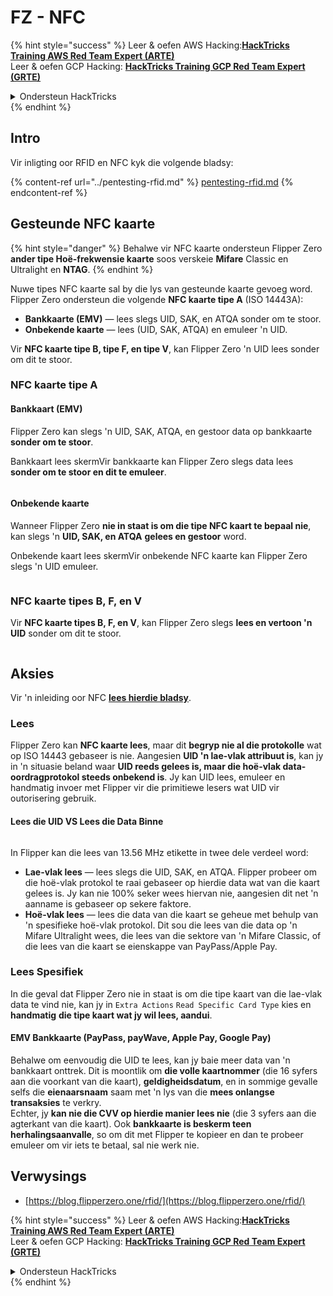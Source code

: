 # FZ - NFC

{% hint style="success" %}
Leer & oefen AWS Hacking:<img src="/.gitbook/assets/arte.png" alt="" data-size="line">[**HackTricks Training AWS Red Team Expert (ARTE)**](https://training.hacktricks.xyz/courses/arte)<img src="/.gitbook/assets/arte.png" alt="" data-size="line">\
Leer & oefen GCP Hacking: <img src="/.gitbook/assets/grte.png" alt="" data-size="line">[**HackTricks Training GCP Red Team Expert (GRTE)**<img src="/.gitbook/assets/grte.png" alt="" data-size="line">](https://training.hacktricks.xyz/courses/grte)

<details>

<summary>Ondersteun HackTricks</summary>

* Kyk na die [**subskripsie planne**](https://github.com/sponsors/carlospolop)!
* **Sluit aan by die** 💬 [**Discord groep**](https://discord.gg/hRep4RUj7f) of die [**telegram groep**](https://t.me/peass) of **volg** ons op **Twitter** 🐦 [**@hacktricks\_live**](https://twitter.com/hacktricks\_live)**.**
* **Deel hacking truuks deur PRs in te dien na die** [**HackTricks**](https://github.com/carlospolop/hacktricks) en [**HackTricks Cloud**](https://github.com/carlospolop/hacktricks-cloud) github repos.

</details>
{% endhint %}

## Intro <a href="#id-9wrzi" id="id-9wrzi"></a>

Vir inligting oor RFID en NFC kyk die volgende bladsy:

{% content-ref url="../pentesting-rfid.md" %}
[pentesting-rfid.md](../pentesting-rfid.md)
{% endcontent-ref %}

## Gesteunde NFC kaarte <a href="#id-9wrzi" id="id-9wrzi"></a>

{% hint style="danger" %}
Behalwe vir NFC kaarte ondersteun Flipper Zero **ander tipe Hoë-frekwensie kaarte** soos verskeie **Mifare** Classic en Ultralight en **NTAG**.
{% endhint %}

Nuwe tipes NFC kaarte sal by die lys van gesteunde kaarte gevoeg word. Flipper Zero ondersteun die volgende **NFC kaarte tipe A** (ISO 14443A):

* ﻿**Bankkaarte (EMV)** — lees slegs UID, SAK, en ATQA sonder om te stoor.
* ﻿**Onbekende kaarte** — lees (UID, SAK, ATQA) en emuleer 'n UID.

Vir **NFC kaarte tipe B, tipe F, en tipe V**, kan Flipper Zero 'n UID lees sonder om dit te stoor.

### NFC kaarte tipe A <a href="#uvusf" id="uvusf"></a>

#### Bankkaart (EMV) <a href="#kzmrp" id="kzmrp"></a>

Flipper Zero kan slegs 'n UID, SAK, ATQA, en gestoor data op bankkaarte **sonder om te stoor**.

Bankkaart lees skermVir bankkaarte kan Flipper Zero slegs data lees **sonder om te stoor en dit te emuleer**.

<figure><img src="https://cdn.flipperzero.one/Monosnap_Miro_2022-08-17_12-26-31.png?auto=format&#x26;ixlib=react-9.1.1&#x26;h=916&#x26;w=2662" alt=""><figcaption></figcaption></figure>

#### Onbekende kaarte <a href="#id-37eo8" id="id-37eo8"></a>

Wanneer Flipper Zero **nie in staat is om die tipe NFC kaart te bepaal nie**, kan slegs 'n **UID, SAK, en ATQA** **gelees en gestoor** word.

Onbekende kaart lees skermVir onbekende NFC kaarte kan Flipper Zero slegs 'n UID emuleer.

<figure><img src="https://cdn.flipperzero.one/Monosnap_Miro_2022-08-17_12-27-53.png?auto=format&#x26;ixlib=react-9.1.1&#x26;h=932&#x26;w=2634" alt=""><figcaption></figcaption></figure>

### NFC kaarte tipes B, F, en V <a href="#wyg51" id="wyg51"></a>

Vir **NFC kaarte tipes B, F, en V**, kan Flipper Zero slegs **lees en vertoon 'n UID** sonder om dit te stoor.

<figure><img src="https://archbee.imgix.net/3StCFqarJkJQZV-7N79yY/zBU55Fyj50TFO4U7S-OXH_screenshot-2022-08-12-at-182540.png?auto=format&#x26;ixlib=react-9.1.1&#x26;h=1080&#x26;w=2704" alt=""><figcaption></figcaption></figure>

## Aksies

Vir 'n inleiding oor NFC [**lees hierdie bladsy**](../pentesting-rfid.md#high-frequency-rfid-tags-13.56-mhz).

### Lees

Flipper Zero kan **NFC kaarte lees**, maar dit **begryp nie al die protokolle** wat op ISO 14443 gebaseer is nie. Aangesien **UID 'n lae-vlak attribuut is**, kan jy in 'n situasie beland waar **UID reeds gelees is, maar die hoë-vlak data-oordragprotokol steeds onbekend is**. Jy kan UID lees, emuleer en handmatig invoer met Flipper vir die primitiewe lesers wat UID vir outorisering gebruik.

#### Lees die UID VS Lees die Data Binne <a href="#reading-the-uid-vs-reading-the-data-inside" id="reading-the-uid-vs-reading-the-data-inside"></a>

<figure><img src="../../../.gitbook/assets/image (217).png" alt=""><figcaption></figcaption></figure>

In Flipper kan die lees van 13.56 MHz etikette in twee dele verdeel word:

* **Lae-vlak lees** — lees slegs die UID, SAK, en ATQA. Flipper probeer om die hoë-vlak protokol te raai gebaseer op hierdie data wat van die kaart gelees is. Jy kan nie 100% seker wees hiervan nie, aangesien dit net 'n aanname is gebaseer op sekere faktore.
* **Hoë-vlak lees** — lees die data van die kaart se geheue met behulp van 'n spesifieke hoë-vlak protokol. Dit sou die lees van die data op 'n Mifare Ultralight wees, die lees van die sektore van 'n Mifare Classic, of die lees van die kaart se eienskappe van PayPass/Apple Pay.

### Lees Spesifiek

In die geval dat Flipper Zero nie in staat is om die tipe kaart van die lae-vlak data te vind nie, kan jy in `Extra Actions` `Read Specific Card Type` kies en **handmatig** **die tipe kaart wat jy wil lees, aandui**.

#### EMV Bankkaarte (PayPass, payWave, Apple Pay, Google Pay) <a href="#emv-bank-cards-paypass-paywave-apple-pay-google-pay" id="emv-bank-cards-paypass-paywave-apple-pay-google-pay"></a>

Behalwe om eenvoudig die UID te lees, kan jy baie meer data van 'n bankkaart onttrek. Dit is moontlik om **die volle kaartnommer** (die 16 syfers aan die voorkant van die kaart), **geldigheidsdatum**, en in sommige gevalle selfs die **eienaarsnaam** saam met 'n lys van die **mees onlangse transaksies** te verkry.\
Echter, jy **kan nie die CVV op hierdie manier lees nie** (die 3 syfers aan die agterkant van die kaart). Ook **bankkaarte is beskerm teen herhalingsaanvalle**, so om dit met Flipper te kopieer en dan te probeer emuleer om vir iets te betaal, sal nie werk nie.

## Verwysings

* [https://blog.flipperzero.one/rfid/](https://blog.flipperzero.one/rfid/)

{% hint style="success" %}
Leer & oefen AWS Hacking:<img src="/.gitbook/assets/arte.png" alt="" data-size="line">[**HackTricks Training AWS Red Team Expert (ARTE)**](https://training.hacktricks.xyz/courses/arte)<img src="/.gitbook/assets/arte.png" alt="" data-size="line">\
Leer & oefen GCP Hacking: <img src="/.gitbook/assets/grte.png" alt="" data-size="line">[**HackTricks Training GCP Red Team Expert (GRTE)**<img src="/.gitbook/assets/grte.png" alt="" data-size="line">](https://training.hacktricks.xyz/courses/grte)

<details>

<summary>Ondersteun HackTricks</summary>

* Kyk na die [**subskripsie planne**](https://github.com/sponsors/carlospolop)!
* **Sluit aan by die** 💬 [**Discord groep**](https://discord.gg/hRep4RUj7f) of die [**telegram groep**](https://t.me/peass) of **volg** ons op **Twitter** 🐦 [**@hacktricks\_live**](https://twitter.com/hacktricks\_live)**.**
* **Deel hacking truuks deur PRs in te dien na die** [**HackTricks**](https://github.com/carlospolop/hacktricks) en [**HackTricks Cloud**](https://github.com/carlospolop/hacktricks-cloud) github repos.

</details>
{% endhint %}
